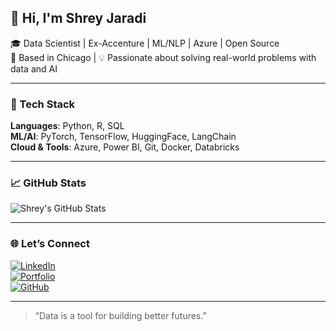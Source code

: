 ## 👋 Hi, I'm Shrey Jaradi

🎓 Data Scientist | Ex-Accenture | ML/NLP | Azure | Open Source  
📍 Based in Chicago | 💡 Passionate about solving real-world problems with data and AI

---

### 🔧 Tech Stack  
**Languages**: Python, R, SQL  
**ML/AI**: PyTorch, TensorFlow, HuggingFace, LangChain  
**Cloud & Tools**: Azure, Power BI, Git, Docker, Databricks  

---

### 📈 GitHub Stats  
![Shrey's GitHub Stats](https://github-readme-stats.vercel.app/api?username=shreyjaradi&show_icons=true&theme=default)

---

### 🌐 Let’s Connect  
[![LinkedIn](https://img.shields.io/badge/-LinkedIn-0077B5?style=flat-square&logo=linkedin&logoColor=white)](https://linkedin.com/in/shreyjaradi)  
[![Portfolio](https://img.shields.io/badge/-Portfolio-FF5733?style=flat-square&logo=Firefox&logoColor=white)](https://shreyjaradi.github.io)  
[![GitHub](https://img.shields.io/badge/-GitHub-181717?style=flat-square&logo=github&logoColor=white)](https://github.com/shreyjaradi)

---

> “Data is a tool for building better futures.”  
